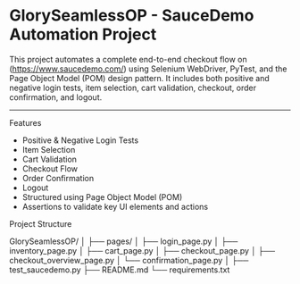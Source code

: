# GlorySeamlessOP - SauceDemo Automation Project


This project automates a complete end-to-end checkout flow on (https://www.saucedemo.com/) using Selenium WebDriver, PyTest, and the Page Object Model (POM) design pattern. It includes both positive and negative login tests, item selection, cart validation, checkout, order confirmation, and logout.

---

Features

-  Positive & Negative Login Tests
-  Item Selection
-  Cart Validation
-  Checkout Flow
-  Order Confirmation
-  Logout
-  Structured using Page Object Model (POM)
-  Assertions to validate key UI elements and actions



Project Structure

GlorySeamlessOP/
│
├── pages/
│ ├── login_page.py
│ ├── inventory_page.py
│ ├── cart_page.py
│ ├── checkout_page.py
│ ├── checkout_overview_page.py
│ └── confirmation_page.py
│
├── test_saucedemo.py
├── README.md
└── requirements.txt



